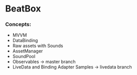 # BeatBox

### Concepts:

- MVVM
- DataBinding
- Raw assets with Sounds
- AssetManager
- SoundPool
- Observables -> master branch
- LiveData and Binding Adapter Samples -> livedata branch
